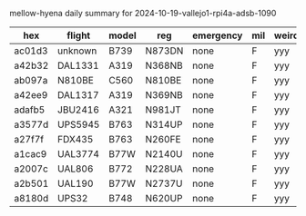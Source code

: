 mellow-hyena daily summary for 2024-10-19-vallejo1-rpi4a-adsb-1090

|hex|flight|model|reg|emergency|mil|weirdo|
|--|--|--|--|--|--|--|
|ac01d3|unknown|B739|N873DN|none|F|yyy|
|a42b32|DAL1331|A319|N368NB|none|F|yyy|
|ab097a|N810BE|C560|N810BE|none|F|yyy|
|a42ee9|DAL1317|A319|N369NB|none|F|yyy|
|adafb5|JBU2416|A321|N981JT|none|F|yyy|
|a3577d|UPS5945|B763|N314UP|none|F|yyy|
|a27f7f|FDX435|B763|N260FE|none|F|yyy|
|a1cac9|UAL3774|B77W|N2140U|none|F|yyy|
|a2007c|UAL806|B772|N228UA|none|F|yyy|
|a2b501|UAL190|B77W|N2737U|none|F|yyy|
|a8180d|UPS32|B748|N620UP|none|F|yyy|
